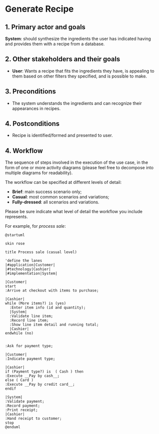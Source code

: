 # Generate Recipe

## 1. Primary actor and goals
__System__: should synthesize the ingredients the user has indicated having and provides them with a recipe from a database. 


## 2. Other stakeholders and their goals

* __User__: Wants a recipe that fits the ingredients they have, is appealing to them based on other filters they specified, and is possible to make.



## 3. Preconditions

* The system understands the ingredients and can recognize their appearances in recipes.

## 4. Postconditions

* Recipe is identified/formed and presented to user.


## 4. Workflow

The sequence of steps involved in the execution of the use case, in the form of one or more activity diagrams (please feel free to decompose into multiple diagrams for readability).

The workflow can be specified at different levels of detail:

* __Brief__: main success scenario only;
* __Casual__: most common scenarios and variations;
* __Fully-dressed__: all scenarios and variations.

Please be sure indicate what level of detail the workflow you include represents.

For example, for _process sale_:

```plantuml
@startuml

skin rose

title Process sale (casual level)

'define the lanes
|#application|Customer|
|#technology|Cashier|
|#implementation|System|

|Customer|
start
:Arrive at checkout with items to purchase;

|Cashier|
while (More items?) is (yes)
  :Enter item info (id and quantity);
  |System|
  :Validate line item;
  :Record line item;
  :Show line item detail and running total;
  |Cashier|
endwhile (no)


:Ask for payment type;

|Customer|
:Indicate payment type;

|Cashier|
if (Payment type?) is  ( Cash ) then
:Execute __Pay by cash__;
else ( Card ) 
:Execute __Pay by credit card__;
endif

|System|
:Validate payment;
:Record payment;
:Print receipt;
|Cashier|
:Hand receipt to customer;
stop
@enduml
```


